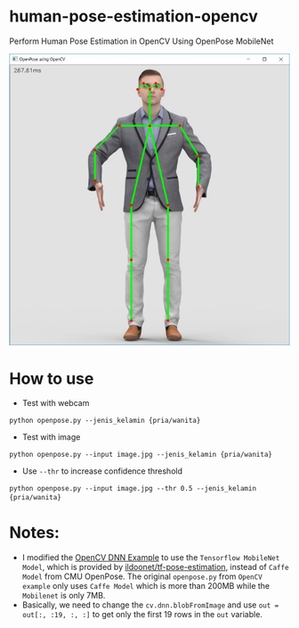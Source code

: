 # human-pose-estimation-opencv
Perform Human Pose Estimation in OpenCV Using OpenPose MobileNet

![OpenCV Using OpenPose MobileNet](output.JPG)


# How to use

- Test with webcam

```
python openpose.py --jenis_kelamin {pria/wanita}
```

- Test with image
```
python openpose.py --input image.jpg --jenis_kelamin {pria/wanita}
```

- Use `--thr` to increase confidence threshold

```
python openpose.py --input image.jpg --thr 0.5 --jenis_kelamin {pria/wanita}
```

# Notes:
- I modified the [OpenCV DNN Example](https://github.com/opencv/opencv/blob/master/samples/dnn/openpose.py) to use the `Tensorflow MobileNet Model`, which is provided by [ildoonet/tf-pose-estimation](https://github.com/ildoonet/tf-pose-estimation/tree/master/models/graph/mobilenet_thin), instead of `Caffe Model` from CMU OpenPose. The original `openpose.py` from `OpenCV example` only uses `Caffe Model` which is more than 200MB while the `Mobilenet` is only 7MB.
- Basically, we need to change the `cv.dnn.blobFromImage` and use `out = out[:, :19, :, :]` to get only the first 19 rows in the `out` variable.